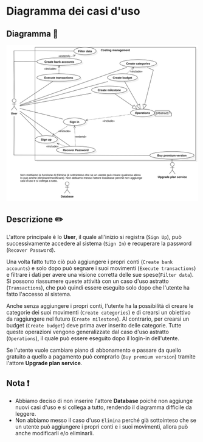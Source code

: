 # Diagramma dei casi d'uso

## Diagramma 📄

![Use Case Diagram](./images/UseCaseDiagram.svg)

## Descrizione ✏️

L'attore principale è lo **User**, il quale all'inizio si registra (`Sign Up`), può successivamente accedere al sistema (`Sign In`) e recuperare la password (`Recover Password`). 

Una volta fatto tutto ciò può aggiungere i propri conti (`Create bank accounts`) e solo dopo può segnare i suoi movimenti (`Execute transactions`) e filtrare i dati per avere una visione corretta delle sue spese(`Filter data`). Si possono riassumere queste attività con un caso d'uso astratto (`Transactions`), che può quindi essere eseguito solo dopo che l'utente ha fatto l'accesso al sistema.

Anche senza aggiungere i propri conti, l'utente ha la possibilità di creare le categorie dei suoi movimenti (`Create categories`) e di crearsi un obiettivo da raggiungere nel futuro (`Create milestone`). Al contrario, per crearsi un budget (`Create budget`) deve prima aver inserito delle categorie.
Tutte queste operazioni vengono generalizzate dal caso d'uso astratto (`Operations`), il quale può essere eseguito dopo il login-in dell'utente.

Se l'utente vuole cambiare piano di abbonamento e passare da quello gratuito a quello a pagamento può comprarlo (`Buy premium version`) tramite l'attore **Upgrade plan service**.

## Nota ❗️
- Abbiamo deciso di non inserire l'attore **Database** poiché non aggiunge nuovi casi d'uso e si collega a tutto, rendendo il diagramma difficile da leggere.
- Non abbiamo messo il caso d'uso `Elimina` perché già sottointeso che se un utente può aggiungere i propri conti e i suoi movimenti, allora può anche modificarli e/o eliminarli.